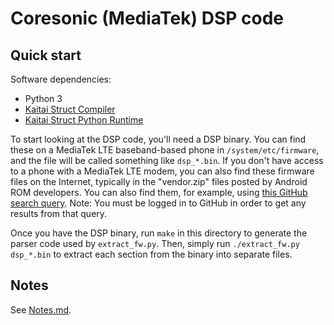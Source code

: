 # Coresonic (MediaTek) DSP code


## Quick start

Software dependencies:

* Python 3
* [Kaitai Struct Compiler][ksc]
* [Kaitai Struct Python Runtime][kspr]

To start looking at the DSP code, you'll need a DSP binary. You can find
these on a MediaTek LTE baseband-based phone in `/system/etc/firmware`, and
the file will be called something like `dsp_*.bin`. If you don't have access
to a phone with a MediaTek LTE modem, you can also find these firmware files
on the Internet, typically in the "vendor.zip" files posted by Android ROM
developers. You can also find them, for example, using
[this GitHub search query][firmware query]. Note: You must be logged in to
GitHub in order to get any results from that query.

Once you have the DSP binary, run `make` in this directory to generate the
parser code used by `extract_fw.py`. Then, simply run
`./extract_fw.py dsp_*.bin` to extract each section from the binary into
separate files.


## Notes

See [Notes.md](Notes.md).


[ksc]: https://github.com/kaitai-io/kaitai_struct_compiler
[kspr]: https://github.com/kaitai-io/kaitai_struct_python_runtime
[firmware query]: https://github.com/search?q=filename%3Adsp_1_lwg_n.bin
